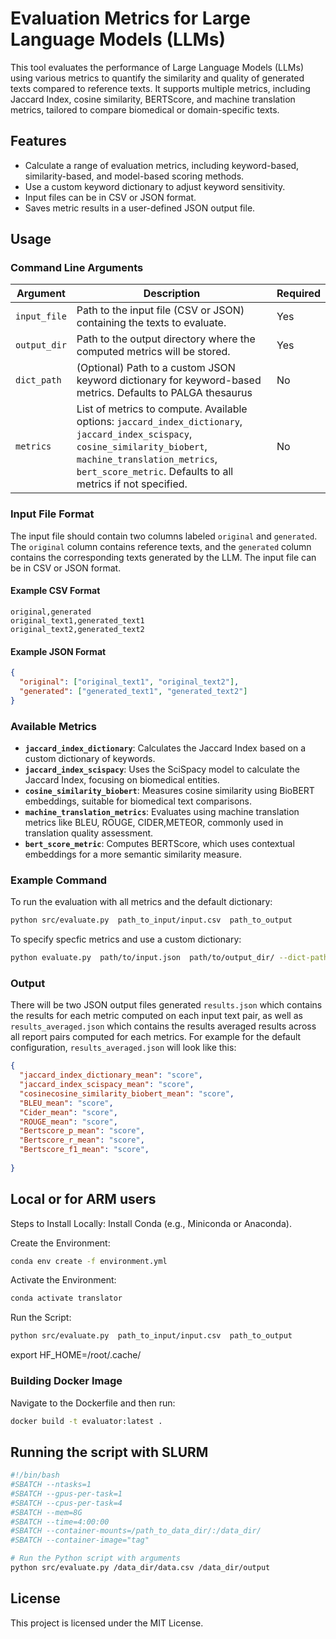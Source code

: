 # Evaluation Metrics for Large Language Models (LLMs)

This tool evaluates the performance of Large Language Models (LLMs) using various metrics to quantify the similarity and quality of generated texts compared to reference texts. It supports multiple metrics, including Jaccard Index, cosine similarity, BERTScore, and machine translation metrics, tailored to compare biomedical or domain-specific texts. 

## Features
- Calculate a range of evaluation metrics, including keyword-based, similarity-based, and model-based scoring methods.
- Use a custom keyword dictionary to adjust keyword sensitivity.
- Input files can be in CSV or JSON format.
- Saves metric results in a user-defined JSON output file.


## Usage

### Command Line Arguments 

| Argument       | Description                                                                                                      | Required |
|----------------|------------------------------------------------------------------------------------------------------------------|----------|
| `input_file`   | Path to the input file (CSV or JSON) containing the texts to evaluate.                                           | Yes      |
| `output_dir`  | Path to the output directory where the computed metrics will be stored.                                           | Yes      |
| `dict_path`    | (Optional) Path to a custom JSON keyword dictionary for keyword-based metrics. Defaults to PALGA thesaurus       | No       |
| `metrics`      | List of metrics to compute. Available options: `jaccard_index_dictionary`, `jaccard_index_scispacy`, `cosine_similarity_biobert`, `machine_translation_metrics`, `bert_score_metric`. Defaults to all metrics if not specified. | No     |

### Input File Format
The input file should contain two columns labeled `original` and `generated`. The `original` column contains reference texts, and the `generated` column contains the corresponding texts generated by the LLM. The input file can be in CSV or JSON format.

#### Example CSV Format
```csv
original,generated
original_text1,generated_text1
original_text2,generated_text2
```

#### Example JSON Format
```json
{
  "original": ["original_text1", "original_text2"],
  "generated": ["generated_text1", "generated_text2"]
}

```

### Available Metrics

- **`jaccard_index_dictionary`**: Calculates the Jaccard Index based on a custom dictionary of keywords.
- **`jaccard_index_scispacy`**: Uses the SciSpacy model to calculate the Jaccard Index, focusing on biomedical entities.
- **`cosine_similarity_biobert`**: Measures cosine similarity using BioBERT embeddings, suitable for biomedical text comparisons.
- **`machine_translation_metrics`**: Evaluates using machine translation metrics like BLEU, ROUGE, CIDER,METEOR, commonly used in translation quality assessment.
- **`bert_score_metric`**: Computes BERTScore, which uses contextual embeddings for a more semantic similarity measure.

### Example Command

To run the evaluation with all metrics and the default dictionary:
```bash
python src/evaluate.py  path_to_input/input.csv  path_to_output
```

To specify specfic metrics and use a custom dictionary:

```bash
python evaluate.py  path/to/input.json  path/to/output_dir/ --dict-path path/to/dictionary.json  --metrics bert_score_metric --metrics machine_translation_metics
``` 

### Output
There will be two JSON output files generated `results.json` which contains the results for each metric computed on each input text pair, as well as `results_averaged.json` which contains the results averaged results across all report pairs computed for each metrics. For example for the default configuration, `results_averaged.json` will look like this:

```json
{
  "jaccard_index_dictionary_mean": "score",
  "jaccard_index_scispacy_mean": "score",
  "cosinecosine_similarity_biobert_mean": "score",
  "BLEU_mean": "score",
  "Cider_mean": "score",
  "ROUGE_mean": "score",
  "Bertscore_p_mean": "score",
  "Bertscore_r_mean": "score",
  "Bertscore_f1_mean": "score",
  
}

```
## Local or for ARM users

Steps to Install Locally:
Install Conda (e.g., Miniconda or Anaconda).

Create the Environment:
```bash
conda env create -f environment.yml
```
Activate the Environment:
```bash
conda activate translator
```

Run the Script:

```bash
python src/evaluate.py  path_to_input/input.csv  path_to_output
```
export HF_HOME=/root/.cache/



### Building Docker Image 
Navigate to the Dockerfile and then run: 

```bash
docker build -t evaluator:latest .
```

## Running the script with SLURM
```bash
#!/bin/bash
#SBATCH --ntasks=1
#SBATCH --gpus-per-task=1
#SBATCH --cpus-per-task=4
#SBATCH --mem=8G
#SBATCH --time=4:00:00
#SBATCH --container-mounts=/path_to_data_dir/:/data_dir/
#SBATCH --container-image="tag"

# Run the Python script with arguments
python src/evaluate.py /data_dir/data.csv /data_dir/output 
```
## License
This project is licensed under the MIT License.

